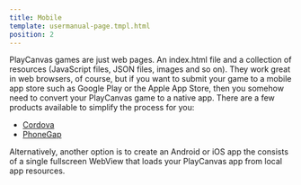 ```yaml
---
title: Mobile
template: usermanual-page.tmpl.html
position: 2
---
```


PlayCanvas games are just web pages. An index.html file and a collection of resources (JavaScript files, JSON files, images and so on). They work great in web browsers, of course, but if you want to submit your game to a mobile app store such as Google Play or the Apple App Store, then you somehow need to convert your PlayCanvas game to a native app. There are a few products available to simplify the process for you:

* [Cordova][1]
* [PhoneGap][2]

Alternatively, another option is to create an Android or iOS app the consists of a single fullscreen WebView that loads your PlayCanvas app from local app resources.

[1]: /user-manual/publishing/mobile/cordova
[2]: https://phonegap.com/
